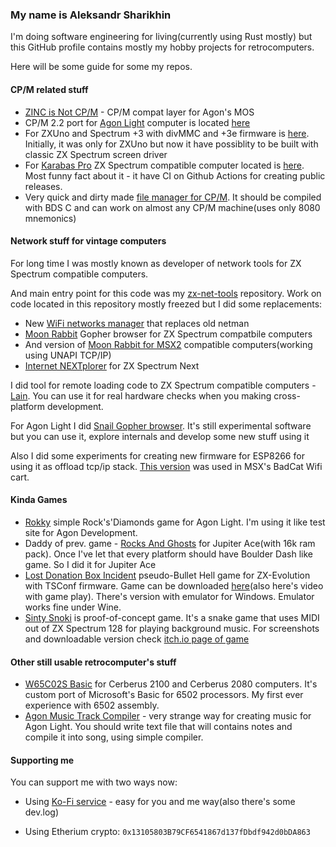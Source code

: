 ### My name is Aleksandr Sharikhin

I'm doing software engineering for living(currently using Rust mostly) but this GitHub profile contains mostly my hobby projects for retrocomputers.

Here will be some guide for some my repos. 

#### CP/M related stuff

 - [ZINC is Not CP/M](https://github.com/nihirash/zinc) - CP/M compat layer for Agon's MOS
 - CP/M 2.2 port for [Agon Light](https://www.thebyteattic.com/p/agon.html) computer is located [here](https://github.com/nihirash/Agon-CPM2.2)
 - For ZXUno and Spectrum +3 with divMMC and +3e firmware is [here](https://github.com/nihirash/cpm-uno). Initially, it was only for ZXUno but now it have possiblity to be built with classic ZX Spectrum screen driver
 - For [Karabas Pro](http://github.com/andykarpov/karabas-pro) ZX Spectrum compatible computer located is [here](https://github.com/nihirash/karabas-pro-cpm). Most funny fact about it - it have CI on Github Actions for creating public releases.
  - Very quick and dirty made [file manager for CP/M](https://github.com/nihirash/cpm-fm). It should be compiled with BDS C and can work on almost any CP/M machine(uses only 8080 mnemonics)

#### Network stuff for vintage computers

For long time I was mostly known as developer of network tools for ZX Spectrum compatible computers. 

And main entry point for this code was my [zx-net-tools](https://github.com/nihirash/zx-net-tools) repository. Work on code located in this repository mostly freezed but I did some replacements:
 
 - New [WiFi networks manager](https://github.com/nihirash/netman-zx) that replaces old netman
 - [Moon Rabbit](https://github.com/nihirash/moon-rabbit-zx) Gopher browser for ZX Spectrum compatbile computers
 - And version of [Moon Rabbit for MSX2](https://github.com/nihirash/moon-rabbit) compatible computers(working using UNAPI TCP/IP)
 - [Internet NEXTplorer](https://github.com/nihirash/internet-nextplorer) for ZX Spectrum Next
 
I did tool for remote loading code to ZX Spectrum compatible computers - [Lain](https://github.com/nihirash/Lain). You can use it for real hardware checks when you making cross-platform development. 

For Agon Light I did [Snail Gopher browser](https://github.com/nihirash/agon-snail). It's still experimental software but you can use it, explore internals and develop some new stuff using it

Also I did some experiments for creating new firmware for ESP8266 for using it as offload tcp/ip stack. [This version](https://github.com/nihirash/esp-binary-firmware) was used in MSX's BadCat Wifi cart.

#### Kinda Games 
 
 - [Rokky](https://github.com/nihirash/Agon-rokky) simple Rock's'Diamonds game for Agon Light. I'm using it like test site for Agon Development. 
 - Daddy of prev. game - [Rocks And Ghosts](https://github.com/nihirash/rocksnghosts) for Jupiter Ace(with 16k ram pack). Once I've let that every platform should have Boulder Dash like game. So I did it for Jupiter Ace
 - [Lost Donation Box Incident](https://github.com/nihirash/touhou-zero) pseudo-Bullet Hell game for ZX-Evolution with TSConf firmware. Game can be downloaded [here](https://nihirash.itch.io/lost-donation-box-incident)(also here's video with game play). There's version with emulator for Windows. Emulator works fine under Wine.
- [Sinty Snoki](https://github.com/nihirash/Ssssnaaakkeee) is proof-of-concept game. It's a snake game that uses MIDI out of ZX Spectrum 128 for playing background music. For screenshots and downloadable version check [itch.io page of game](https://nihirash.itch.io/zx-spectrum-sinty-snoke)

#### Other still usable retrocomputer's stuff

 - [W65C02S Basic](http://github.com/nihirash/cerberus-w65c02s-basic) for Cerberus 2100 and Cerberus 2080 computers. It's custom port of Microsoft's Basic for 6502 processors. My first ever experience with 6502 assembly.
 - [Agon Music Track Compiler](https://github.com/nihirash/agon-music-track-compiler) - very strange way for creating music for Agon Light. You should write text file that will contains notes and compile it into song, using simple compiler. 


#### Supporting me

You can support me with two ways now:
 
 - Using [Ko-Fi service](http://ko-fi.com/nihirash) - easy for you and me way(also there's some dev.log)

 - Using Etherium crypto: `0x13105803B79CF6541867d137fDbdf942d0bDA863`